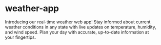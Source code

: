 # weather-app
Introducing our real-time weather web app! Stay informed about current weather conditions in any state with live updates on temperature, humidity, and wind speed. Plan your day with accurate, up-to-date information at your fingertips.
